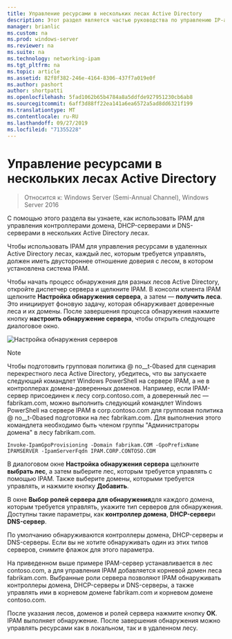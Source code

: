 ```yaml
---
title: Управление ресурсами в нескольких лесах Active Directory
description: Этот раздел является частью руководства по управлению IP-адресами (IPAM) в Windows Server 2016.
manager: brianlic
ms.custom: na
ms.prod: windows-server
ms.reviewer: na
ms.suite: na
ms.technology: networking-ipam
ms.tgt_pltfrm: na
ms.topic: article
ms.assetid: 82f8f382-246e-4164-8306-437f7a019e0f
ms.author: pashort
author: shortpatti
ms.openlocfilehash: 5fad1062b65b4784a8a5ddfde927951230cb6ab8
ms.sourcegitcommit: 6aff3d88ff22ea141a6ea6572a5ad8dd6321f199
ms.translationtype: MT
ms.contentlocale: ru-RU
ms.lasthandoff: 09/27/2019
ms.locfileid: "71355228"
---
```

# <a name="manage-resources-in-multiple-active-directory-forests"></a>Управление ресурсами в нескольких лесах Active Directory

>Относится к: Windows Server (Semi-Annual Channel), Windows Server 2016

С помощью этого раздела вы узнаете, как использовать IPAM для управления контроллерами домена, DHCP-серверами и DNS-серверами в нескольких Active Directory лесах.  
  
Чтобы использовать IPAM для управления ресурсами в удаленных Active Directory лесах, каждый лес, которым требуется управлять, должен иметь двустороннее отношение доверия с лесом, в котором установлена система IPAM.  
  
Чтобы начать процесс обнаружения для разных лесов Active Directory, откройте диспетчер сервера и щелкните IPAM. В консоли клиента IPAM щелкните **Настройка обнаружения сервера**, а затем — **получить леса**. Это инициирует фоновую задачу, которая обнаруживает доверенные леса и их домены. После завершения процесса обнаружения нажмите кнопку **настроить обнаружение сервера**, чтобы открыть следующее диалоговое окно.  
  
![Настройка обнаружения серверов](../../media/Manage-Resources-in-Multiple-Active-Directory-Forests/ipam_serverdiscovery.jpg)  

>[!NOTE]
>Чтобы подготовить групповая политика @ no__t-0based для сценария перекрестного леса Active Directory, убедитесь, что вы запускаете следующий командлет Windows PowerShell на сервере IPAM, а не в контроллерах домена-доверенных доменов. Например, если IPAM-сервер присоединен к лесу corp.contoso.com, а доверенный лес — fabrikam.com, можно выполнить следующий командлет Windows PowerShell на сервере IPAM в corp.contoso.com для групповая политика @ no__t-0based подготовки на лес fabrikam.com. Для выполнения этого командлета необходимо быть членом группы "Администраторы домена" в лесу fabrikam.com.

    
    Invoke-IpamGpoProvisioning -Domain fabrikam.COM -GpoPrefixName IPAMSERVER -IpamServerFqdn IPAM.CORP.CONTOSO.COM
    

В диалоговом окне **Настройка обнаружения сервера** щелкните **выбрать лес**, а затем выберите лес, которым требуется управлять с помощью IPAM. Также выберите домены, которыми требуется управлять, и нажмите кнопку **Добавить**.

В окне **Выбор ролей сервера для обнаружения**для каждого домена, которым требуется управлять, укажите тип серверов для обнаружения. Доступны такие параметры, как **контроллер домена**, **DHCP-сервер**и **DNS-сервер**.

По умолчанию обнаруживаются контроллеры домена, DHCP-серверы и DNS-серверы. Если вы не хотите обнаруживать один из этих типов серверов, снимите флажок для этого параметра.

На приведенном выше примере IPAM-сервер устанавливается в лес contoso.com, а для управления IPAM добавляется корневой домен леса fabrikam.com. Выбранные роли сервера позволяют IPAM обнаруживать контроллеры домена, DHCP-серверы и DNS-серверы, а также управлять ими в корневом домене fabrikam.com и корневом домене contoso.com.

После указания лесов, доменов и ролей сервера нажмите кнопку **ОК**. IPAM выполняет обнаружение. После завершения обнаружения можно управлять ресурсами как в локальном, так и в удаленном лесу.
